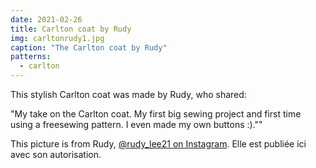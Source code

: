 ```yaml
---
date: 2021-02-26
title: Carlton coat by Rudy
img: carltonrudy1.jpg
caption: "The Carlton coat by Rudy"
patterns:
  - carlton
---
```


This stylish Carlton coat was made by Rudy, who shared:

"My take on the Carlton coat. My first big sewing project and first time using a freesewing pattern. I even made my own buttons :).""

<Note>
  
This picture is from Rudy, [@rudy_lee21 on Instagram](https://www.instagram.com/rudy_lee21). Elle est publiée ici avec son autorisation.

</Note>
